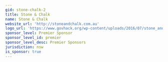 ```yaml
---
gid: stone-chalk-2
title: Stone & Chalk
name: Stone & Chalk
website_url: 'http://stoneandchalk.com.au'
logo_url: 'https://www.govhack.org/wp-content/uploads/2016/07/stone_and_chalk.png'
sponsor_level: Premier Sponsor
sponsor_level_id: premier
sponsor_level_desc: Premier Sponsors
jurisdiction: nsw
is_sponsor: true
---
```

